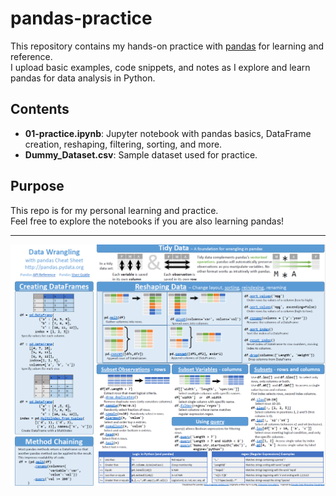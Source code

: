 # pandas-practice

This repository contains my hands-on practice with [pandas](https://pandas.pydata.org/) for learning and reference.  
I upload basic examples, code snippets, and notes as I explore and learn pandas for data analysis in Python.

## Contents

- **01-practice.ipynb**: Jupyter notebook with pandas basics, DataFrame creation, reshaping, filtering, sorting, and more.
- **Dummy_Dataset.csv**: Sample dataset used for practice.

## Purpose

This repo is for my personal learning and practice.  
Feel free to explore the notebooks if you are also learning pandas!

---
![alt text](image.png)
